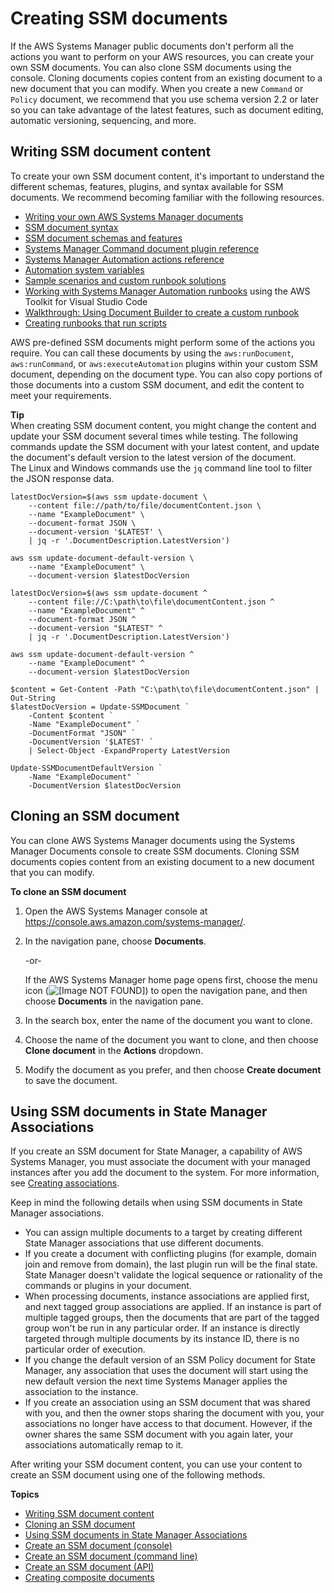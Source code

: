 # Creating SSM documents<a name="create-ssm-doc"></a>

If the AWS Systems Manager public documents don't perform all the actions you want to perform on your AWS resources, you can create your own SSM documents\. You can also clone SSM documents using the console\. Cloning documents copies content from an existing document to a new document that you can modify\. When you create a new `Command` or `Policy` document, we recommend that you use schema version 2\.2 or later so you can take advantage of the latest features, such as document editing, automatic versioning, sequencing, and more\.

## Writing SSM document content<a name="writing-ssm-doc-content"></a>

To create your own SSM document content, it's important to understand the different schemas, features, plugins, and syntax available for SSM documents\. We recommend becoming familiar with the following resources\.
+  [Writing your own AWS Systems Manager documents](http://aws.amazon.com/blogs/mt/writing-your-own-aws-systems-manager-documents/) 
+  [SSM document syntax](sysman-doc-syntax.md) 
+  [SSM document schemas and features](document-schemas-features.md) 
+  [Systems Manager Command document plugin reference](ssm-plugins.md) 
+  [Systems Manager Automation actions reference](automation-actions.md) 
+  [Automation system variables](automation-variables.md) 
+  [Sample scenarios and custom runbook solutions](automation-document-samples.md) 
+  [Working with Systems Manager Automation runbooks](https://docs.aws.amazon.com/toolkit-for-vscode/latest/userguide/systems-manager-automation-docs.html) using the AWS Toolkit for Visual Studio Code 
+  [ Walkthrough: Using Document Builder to create a custom runbook](automation-walk-document-builder.md) 
+  [Creating runbooks that run scripts](automation-document-script.md) 

AWS pre\-defined SSM documents might perform some of the actions you require\. You can call these documents by using the `aws:runDocument`, `aws:runCommand`, or `aws:executeAutomation` plugins within your custom SSM document, depending on the document type\. You can also copy portions of those documents into a custom SSM document, and edit the content to meet your requirements\.

**Tip**  
When creating SSM document content, you might change the content and update your SSM document several times while testing\. The following commands update the SSM document with your latest content, and update the document's default version to the latest version of the document\.  
The Linux and Windows commands use the `jq` command line tool to filter the JSON response data\.

```
latestDocVersion=$(aws ssm update-document \
    --content file://path/to/file/documentContent.json \
    --name "ExampleDocument" \
    --document-format JSON \
    --document-version '$LATEST' \
    | jq -r '.DocumentDescription.LatestVersion')

aws ssm update-document-default-version \
    --name "ExampleDocument" \
    --document-version $latestDocVersion
```

```
latestDocVersion=$(aws ssm update-document ^
    --content file://C:\path\to\file\documentContent.json ^
    --name "ExampleDocument" ^
    --document-format JSON ^
    --document-version "$LATEST" ^
    | jq -r '.DocumentDescription.LatestVersion')

aws ssm update-document-default-version ^
    --name "ExampleDocument" ^
    --document-version $latestDocVersion
```

```
$content = Get-Content -Path "C:\path\to\file\documentContent.json" | Out-String
$latestDocVersion = Update-SSMDocument `
    -Content $content `
    -Name "ExampleDocument" `
    -DocumentFormat "JSON" `
    -DocumentVersion '$LATEST' `
    | Select-Object -ExpandProperty LatestVersion

Update-SSMDocumentDefaultVersion `
    -Name "ExampleDocument" `
    -DocumentVersion $latestDocVersion
```

## Cloning an SSM document<a name="cloning-ssm-document"></a>

You can clone AWS Systems Manager documents using the Systems Manager Documents console to create SSM documents\. Cloning SSM documents copies content from an existing document to a new document that you can modify\.

**To clone an SSM document**

1. Open the AWS Systems Manager console at [https://console\.aws\.amazon\.com/systems\-manager/](https://console.aws.amazon.com/systems-manager/)\.

1. In the navigation pane, choose **Documents**\.

   \-or\-

   If the AWS Systems Manager home page opens first, choose the menu icon \(![\[Image NOT FOUND\]](http://docs.aws.amazon.com/systems-manager/latest/userguide/images/menu-icon-small.png)\) to open the navigation pane, and then choose **Documents** in the navigation pane\.

1. In the search box, enter the name of the document you want to clone\.

1. Choose the name of the document you want to clone, and then choose **Clone document** in the **Actions** dropdown\. 

1. Modify the document as you prefer, and then choose **Create document** to save the document\. 

## Using SSM documents in State Manager Associations<a name="ssm-docs-assoc"></a>

If you create an SSM document for State Manager, a capability of AWS Systems Manager, you must associate the document with your managed instances after you add the document to the system\. For more information, see [Creating associations](sysman-state-assoc.md)\.

Keep in mind the following details when using SSM documents in State Manager associations\.
+ You can assign multiple documents to a target by creating different State Manager associations that use different documents\. 
+ If you create a document with conflicting plugins \(for example, domain join and remove from domain\), the last plugin run will be the final state\. State Manager doesn't validate the logical sequence or rationality of the commands or plugins in your document\.
+ When processing documents, instance associations are applied first, and next tagged group associations are applied\. If an instance is part of multiple tagged groups, then the documents that are part of the tagged group won't be run in any particular order\. If an instance is directly targeted through multiple documents by its instance ID, there is no particular order of execution\. 
+ If you change the default version of an SSM Policy document for State Manager, any association that uses the document will start using the new default version the next time Systems Manager applies the association to the instance\.
+ If you create an association using an SSM document that was shared with you, and then the owner stops sharing the document with you, your associations no longer have access to that document\. However, if the owner shares the same SSM document with you again later, your associations automatically remap to it\.

After writing your SSM document content, you can use your content to create an SSM document using one of the following methods\.

**Topics**
+ [Writing SSM document content](#writing-ssm-doc-content)
+ [Cloning an SSM document](#cloning-ssm-document)
+ [Using SSM documents in State Manager Associations](#ssm-docs-assoc)
+ [Create an SSM document \(console\)](create-ssm-console.md)
+ [Create an SSM document \(command line\)](create-ssm-document-cli.md)
+ [Create an SSM document \(API\)](create-ssm-document-api.md)
+ [Creating composite documents](composite-docs.md)